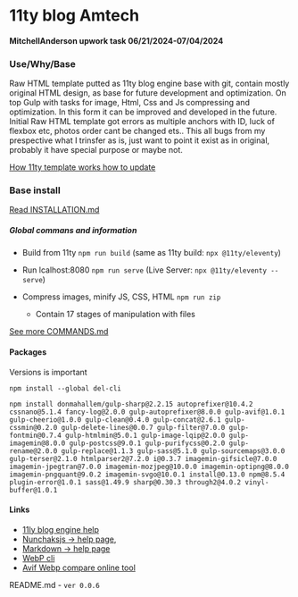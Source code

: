 #  11ty blog Amtech
#### MitchellAnderson upwork task 06/21/2024-07/04/2024

### Use/Why/Base

Raw HTML template putted as 11ty blog engine base with git, contain mostly original HTML design, as base for future development and optimization.
On top Gulp with tasks for image, Html, Css and Js compressing and optimization.
In this form it can be improved and developed in the future.
Initial Raw HTML template got errors as multiple anchors with ID, luck of flexbox etc, photos order cant be changed ets.. This all bugs from my prespective what I trinsfer as is, just want to point it exist as in original, probably it have special purpose or maybe not.

[How 11ty template works how to update](https://github.com/igavelyuk/11tyAmtechBase/blob/unstable-alpha/documentation/UPDATEWEBSITE.md)



### Base install


[Read INSTALLATION.md](https://github.com/igavelyuk/11tyAmtechBase/blob/unstable-alpha/documentation/INSTALLATION.md)

##### Global commans and information

  - Build from 11ty `npm run build` (same as 11ty build: `npx @11ty/eleventy`)

  - Run lcalhost:8080 `npm run serve` (Live Server: `npx @11ty/eleventy --serve`)

  - Compress images, minify JS, CSS, HTML `npm run zip`
    - Contain 17 stages of manipulation with files

[See more COMMANDS.md](https://github.com/igavelyuk/11tyAmtechBase/blob/unstable-alpha/documentation/COMMANDS.md)

#### Packages
Versions is important

`npm install --global del-cli`

`npm install donmahallem/gulp-sharp@2.2.15 autoprefixer@10.4.2 cssnano@5.1.4 fancy-log@2.0.0 gulp-autoprefixer@8.0.0 gulp-avif@1.0.1 gulp-cheerio@1.0.0 gulp-clean@0.4.0 gulp-concat@2.6.1 gulp-cssmin@0.2.0 gulp-delete-lines@0.0.7 gulp-filter@7.0.0 gulp-fontmin@0.7.4 gulp-htmlmin@5.0.1 gulp-image-lqip@2.0.0 gulp-imagemin@8.0.0 gulp-postcss@9.0.1 gulp-purifycss@0.2.0 gulp-rename@2.0.0 gulp-replace@1.1.3 gulp-sass@5.1.0 gulp-sourcemaps@3.0.0 gulp-terser@2.1.0 htmlparser2@7.2.0 i@0.3.7 imagemin-gifsicle@7.0.0 imagemin-jpegtran@7.0.0 imagemin-mozjpeg@10.0.0 imagemin-optipng@8.0.0 imagemin-pngquant@9.0.2 imagemin-svgo@10.0.1 install@0.13.0 npm@8.5.4 plugin-error@1.0.1 sass@1.49.9 sharp@0.30.3 through2@4.0.2 vinyl-buffer@1.0.1`

#### Links

- [11ly blog engine help](https://www.11ty.dev/docs/)
- [Nunchaksjs -> help page](https://mozilla.github.io/nunjucks/),
- [Markdown -> help page](https://www.markdownguide.org/basic-syntax/)
- [WebP cli](https://developers.google.com/speed/webp/docs/precompiled)
- [Avif Webp compare online tool](https://squoosh.app)

README.md - `ver 0.0.6`
